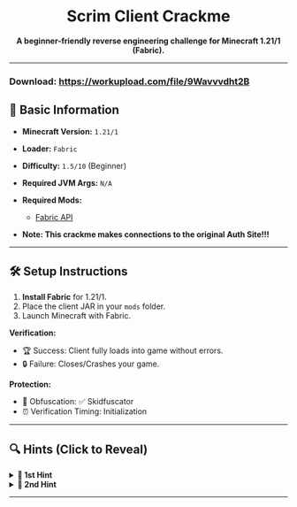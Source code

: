 <h1 align="center">Scrim Client Crackme</h1>

<p align="center">
  <strong>A beginner-friendly reverse engineering challenge for Minecraft 1.21/1 (Fabric).</strong>
</p>

---
### Download: https://workupload.com/file/9Wavvvdht2B

## 📌 Basic Information  
- **Minecraft Version:** `1.21/1`  
- **Loader:** `Fabric`  
- **Difficulty:** `1.5/10` (Beginner)  
- **Required JVM Args:** `N/A`   
- **Required Mods:**  
  - [Fabric API](https://modrinth.com/mod/fabric-api/versions?g=1.21)
  
- **Note: This crackme makes connections to the original Auth Site!!!**

---

## 🛠️ Setup Instructions  
1. **Install Fabric** for 1.21/1.  
2. Place the client JAR in your `mods` folder.  
3. Launch Minecraft with Fabric.

**Verification:**  
- 🏆 Success: Client fully loads into game without errors.  
- 🔒 Failure: Closes/Crashes your game.  

**Protection:**  
- 🧬 Obfuscation: ✅ Skidfuscator
- ⏰ Verification Timing: Initialization

---

## 🔍 Hints (Click to Reveal)  
<details>  
<summary><strong>🚩 1st Hint</strong></summary>  

1. **Check package/class names:**  
   - Auth package is called `Game`.
</details>  

<details>  
<summary><strong>🚩 2nd Hint</strong></summary>  

2. **Closes the game:**  
   - Client CLOSES your game, not crashes.
</details>  

---

